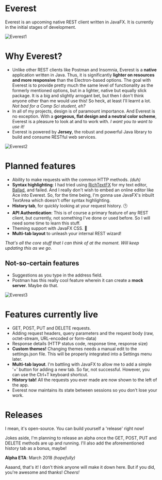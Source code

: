 # Everest
Everest is an upcoming native REST client written in JavaFX. It is currently in the initial stages of development.

![Everest1](https://user-images.githubusercontent.com/23148259/36366992-9570476a-1576-11e8-8405-485c460a553c.png)

# Why Everest?
- Unlike other REST clients like Postman and Insomnia, Everest is a **native** application written in Java. Thus, it is significantly
  **lighter on resources and more responsive** than the Electron-based options. The goal with Everest is to provide pretty much the same
  level of functionality as the formerly mentioned options, but in a lighter, native but equally slick package. It is a big and slightly arrogant bet, 
  but then I don't think anyone other than me would use this! So heck, at least I'll learnt a lot. _Not bad for a Comp Sci student, eh?_
- In all of my projects, design is of paramount importance. And Everest is no exception.
  With a **gorgeous, flat design and a neutral color scheme**, Everest is a pleasure to look at and to work with.
  _I want you to want to use it!_
- Everest is powered by **Jersey**, the robust and powerful Java library to build and consume RESTful web services.

![Everest2](https://user-images.githubusercontent.com/23148259/36367048-f6cea2a4-1576-11e8-84a4-9854ec30f992.png)

# Planned features
- Ability to make requests with the common HTTP methods. _(duh)_
- **Syntax highlighting**: I had tried using [RichTextFX](https://github.com/FXMisc/RichTextFX) for my text editor, 
  [Ballad](https://github.com/RohitAwate/Ballad), and failed. And I really don't wish to embed an
  online editor like Ace into Everest. So, for the time being, I'm gonna use JavaFX's inbuilt TextArea which doesn't offer syntax highlighting.
- **History tab**, for quickly looking at your request history. 🕒
- **API Authentication**: This is of course a primary feature of any REST client, but currently, not something I've done or used before.
  So I will need some time to learn this stuff.
- Theming support with JavaFX CSS. 🌈
- **Multi-tab layout** to unleash your internal REST wizard!
  
_That's all the core stuff that I can think of at the moment. Will keep updating this as we go._

## Not-so-certain features
- Suggestions as you type in the address field.
- Postman has this really cool feature wherein it can create a **mock server**. Maybe do that.


![Everest3](https://user-images.githubusercontent.com/23148259/36366994-95df94c6-1576-11e8-8368-c0f325f54a6f.png)


# Features currently live
- GET, POST, PUT and DELETE requests.
- Adding request headers, query parameters and the request body (raw, octet-stream, URL-encoded or form-data)
- Response details (HTTP status code, response time, response size)
- **Custom themes!** Changing themes needs a manual edit to the settings.json file. This will be properly integrated into a Settings menu later.
- **Multi-tab layout**. I'm battling with JavaFX to allow me to add a simple '+' button for adding a new tab. So far, not successful. However, you can use the Ctrl+T keyboard shortcut.
- **History tab!** All the requests you ever made are now shown to the left of the app.
- Everest now maintains its state between sessions so you don't lose your work.

# Releases
I mean, it's open-source. You can build yourself a 'release' right now!

Jokes aside, I'm planning to release an alpha once the GET, POST, PUT and DELETE methods are up and running.
I'll also add the aforementioned history tab as a bonus, maybe!

**Alpha ETA**: March 2018 _(hopefully)_

Aaaand, that's it!
I don't think anyone will make it down here. But if you did, you're awesome and thanks! _Cheers!_
